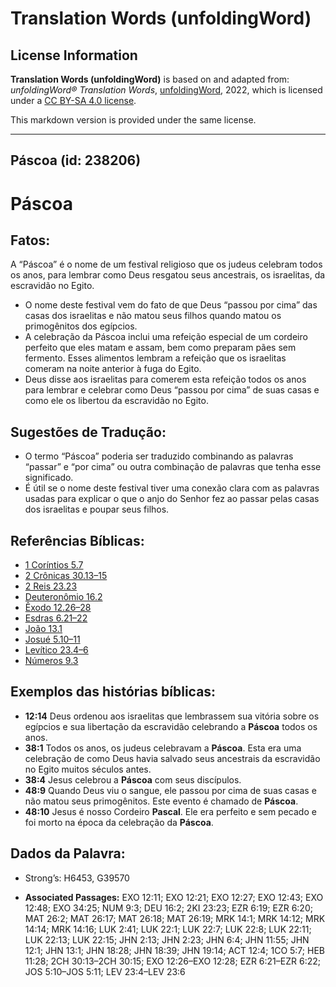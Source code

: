 # Translation Words (unfoldingWord)

## License Information

**Translation Words (unfoldingWord)** is based on and adapted from: _unfoldingWord® Translation Words_, [unfoldingWord](https://unfoldingword.org/utw), 2022, which is licensed under a [CC BY-SA 4.0 license](https://creativecommons.org/licenses/by-sa/4.0/legalcode.en).

This markdown version is provided under the same license.



--------------------------------

## Páscoa (id: 238206)

Páscoa
======

Fatos:
------

A “Páscoa” é o nome de um festival religioso que os judeus celebram todos os anos, para lembrar como Deus resgatou seus ancestrais, os israelitas, da escravidão no Egito.

* O nome deste festival vem do fato de que Deus “passou por cima” das casas dos israelitas e não matou seus filhos quando matou os primogênitos dos egípcios.
* A celebração da Páscoa inclui uma refeição especial de um cordeiro perfeito que eles matam e assam, bem como preparam pães sem fermento. Esses alimentos lembram a refeição que os israelitas comeram na noite anterior à fuga do Egito.
* Deus disse aos israelitas para comerem esta refeição todos os anos para lembrar e celebrar como Deus “passou por cima” de suas casas e como ele os libertou da escravidão no Egito.

Sugestões de Tradução:
----------------------

* O termo “Páscoa” poderia ser traduzido combinando as palavras “passar” e “por cima” ou outra combinação de palavras que tenha esse significado.
* É útil se o nome deste festival tiver uma conexão clara com as palavras usadas para explicar o que o anjo do Senhor fez ao passar pelas casas dos israelitas e poupar seus filhos.

Referências Bíblicas:
---------------------

* [1 Coríntios 5\.7](https://ref.ly/1Cor5:7)
* [2 Crônicas 30\.13–15](https://ref.ly/2Chr30:13-2Chr30:15)
* [2 Reis 23\.23](https://ref.ly/2Kgs23:23)
* [Deuteronômio 16\.2](https://ref.ly/Deut16:2)
* [Êxodo 12\.26–28](https://ref.ly/Exod12:26-Exod12:28)
* [Esdras 6\.21–22](https://ref.ly/Ezra6:21-Ezra6:22)
* [João 13\.1](https://ref.ly/John13:1)
* [Josué 5\.10–11](https://ref.ly/Josh5:10-Josh5:11)
* [Levítico 23\.4–6](https://ref.ly/Lev23:4-Lev23:6)
* [Números 9\.3](https://ref.ly/Num9:3)

Exemplos das histórias bíblicas:
--------------------------------

* **12:14** Deus ordenou aos israelitas que lembrassem sua vitória sobre os egípcios e sua libertação da escravidão celebrando a **Páscoa** todos os anos.
* **38:1** Todos os anos, os judeus celebravam a **Páscoa**. Esta era uma celebração de como Deus havia salvado seus ancestrais da escravidão no Egito muitos séculos antes.
* **38:4** Jesus celebrou a **Páscoa** com seus discípulos.
* **48:9** Quando Deus viu o sangue, ele passou por cima de suas casas e não matou seus primogênitos. Este evento é chamado de **Páscoa**.
* **48:10** Jesus é nosso Cordeiro **Pascal**. Ele era perfeito e sem pecado e foi morto na época da celebração da **Páscoa**.

Dados da Palavra:
-----------------

* Strong’s: H6453, G39570

* **Associated Passages:** EXO 12:11; EXO 12:21; EXO 12:27; EXO 12:43; EXO 12:48; EXO 34:25; NUM 9:3; DEU 16:2; 2KI 23:23; EZR 6:19; EZR 6:20; MAT 26:2; MAT 26:17; MAT 26:18; MAT 26:19; MRK 14:1; MRK 14:12; MRK 14:14; MRK 14:16; LUK 2:41; LUK 22:1; LUK 22:7; LUK 22:8; LUK 22:11; LUK 22:13; LUK 22:15; JHN 2:13; JHN 2:23; JHN 6:4; JHN 11:55; JHN 12:1; JHN 13:1; JHN 18:28; JHN 18:39; JHN 19:14; ACT 12:4; 1CO 5:7; HEB 11:28; 2CH 30:13–2CH 30:15; EXO 12:26–EXO 12:28; EZR 6:21–EZR 6:22; JOS 5:10–JOS 5:11; LEV 23:4–LEV 23:6

